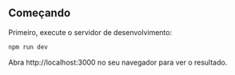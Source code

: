 
## Começando

Primeiro, execute o servidor de desenvolvimento:

```bash
npm run dev

```

Abra http://localhost:3000 no seu navegador para ver o resultado.


